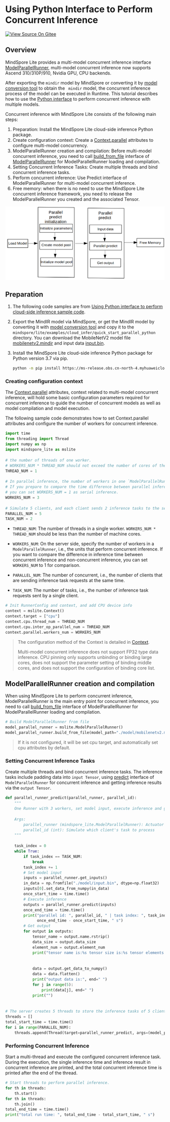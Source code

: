 # Using Python Interface to Perform Concurrent Inference

[![View Source On Gitee](https://mindspore-website.obs.cn-north-4.myhuaweicloud.com/website-images/r2.2/resource/_static/logo_source_en.svg)](https://gitee.com/mindspore/docs/blob/r2.2/docs/lite/docs/source_en/use/cloud_infer/runtime_parallel_python.md)

## Overview

MindSpore Lite provides a multi-model concurrent inference interface [ModelParallelRunner](https://mindspore.cn/lite/api/en/r2.2/mindspore_lite/mindspore_lite.ModelParallelRunner.html), multi-model concurrent inference now supports Ascend 310/310P/910, Nvidia GPU, CPU backends.

After exporting the `mindir` model by MindSpore or converting it by [model conversion tool](https://www.mindspore.cn/lite/docs/en/r2.2/use/cloud_infer/converter_tool.html) to obtain the ` mindir` model, the concurrent inference process of the model can be executed in Runtime. This tutorial describes how to use the [Python interface](https://mindspore.cn/lite/api/en/r2.2/mindspore_lite.html) to perform concurrent inference with multiple models.

Concurrent inference with MindSpore Lite consists of the following main steps:

1. Preparation: Install the MindSpore Lite cloud-side inference Python package.
2. Create configuration context: Create a [Context.parallel](https://mindspore.cn/lite/api/en/r2.2/mindspore_lite/mindspore_lite.Context.html#mindspore_lite.Context) attributes to configure multi-model concurrency.
3. ModelParallelRunner creation and compilation: Before multi-model concurrent inference, you need to call [build_from_file](https://mindspore.cn/lite/api/en/r2.2/mindspore_lite/mindspore_lite.ModelParallelRunner.html#mindspore_lite.ModelParallelRunner.build_from_file) interface of [ModelParallelRunner](https://mindspore.cn/lite/api/en/r2.2/mindspore_lite/mindspore_lite.ModelParallelRunner.html) for ModelParallelRunner loading and compilation.
4. Setting Concurrent Inference Tasks: Create multiple threads and bind concurrent inference tasks.
5. Perform concurrent inference: Use Predict interface of ModelParallelRunner for multi-model concurrent inference.
6. Free memory: when there is no need to use the MindSpore Lite concurrent inference framework, you need to release the ModelParallelRunner you created and the associated Tensor.

![](../images/server_inference.png)

## Preparation

1. The following code samples are from [Using Python interface to perform cloud-side inference sample code](https://gitee.com/mindspore/mindspore/tree/r2.2/mindspore/lite/examples/cloud_infer/quick_start_parallel_python).

2. Export the MindIR model via MindSpore, or get the MindIR model by converting it with [model conversion tool](https://www.mindspore.cn/lite/docs/en/r2.2/use/cloud_infer/converter_tool.html) and copy it to the `mindspore/lite/examples/cloud_infer/quick_start_parallel_python` directory. You can download the MobileNetV2 model file [mobilenetv2.mindir](https://download.mindspore.cn/model_zoo/official/lite/quick_start/mobilenetv2.mindir) and input data [input.bin](https://download.mindspore.cn/model_zoo/official/lite/quick_start/input.bin).

3. Install the MindSpore Lite cloud-side inference Python package for Python version 3.7 via pip.

    ```bash
    python -m pip install https://ms-release.obs.cn-north-4.myhuaweicloud.com/${MINDSPORE_LITE_VERSION}/MindSpore/lite/release/centos_x86/cloud_fusion/mindspore_lite-${MINDSPORE_LITE_VERSION}-cp37-cp37m-linux_x86.whl --trusted-host ms-release.obs.cn-north-4.myhuaweicloud.com -i https://pypi.tuna.tsinghua.edu.cn/simple
    ```

### Creating configuration context

The [Context.parallel](https://mindspore.cn/lite/api/en/r2.2/mindspore_lite/mindspore_lite.Context.html#mindspore_lite.Context) attributes, context related to multi-model concurrent inference, will hold some basic configuration parameters required for concurrent inference to guide the number of concurrent models as well as model compilation and model execution.

The following sample code demonstrates how to set Context.parallel attributes and configure the number of workers for concurrent inference.

```python
import time
from threading import Thread
import numpy as np
import mindspore_lite as mslite

# the number of threads of one worker.
# WORKERS_NUM * THREAD_NUM should not exceed the number of cores of the machine.
THREAD_NUM = 1

# In parallel inference, the number of workers in one `ModelParallelRunner` in server.
# If you prepare to compare the time difference between parallel inference and serial inference,
# you can set WORKERS_NUM = 1 as serial inference.
WORKERS_NUM = 3

# Simulate 5 clients, and each client sends 2 inference tasks to the server at the same time.
PARALLEL_NUM = 5
TASK_NUM = 2
```

- `THREAD_NUM`: The number of threads in a single worker. `WORKERS_NUM * THREAD_NUM` should be less than the number of machine cores.

- `WORKERS_NUM`: On the server side, specify the number of workers in a `ModelParallelRunner`, i.e., the units that perform concurrent inference. If you want to compare the difference in inference time between concurrent inference and non-concurrent inference, you can set `WORKERS_NUM` to 1 for comparison.

- `PARALLEL_NUM`: The number of concurrent, i.e., the number of clients that are sending inference task requests at the same time.

- `TASK_NUM`: The number of tasks, i.e., the number of inference task requests sent by a single client.

```python
# Init RunnerConfig and context, and add CPU device info
context = mslite.Context()
context.target = ["cpu"]
context.cpu.thread_num = THREAD_NUM
context.cpu.inter_op_parallel_num = THREAD_NUM
context.parallel.workers_num = WORKERS_NUM
```

> The configuration method of the Context is detailed in [Context](https://www.mindspore.cn/lite/docs/en/r2.2/use/cloud_infer/runtime_python.html#creating-configuration-context).
>
> Multi-model concurrent inference does not support FP32 type data inference. CPU pinning only supports unbinding or binding large cores, does not support the parameter setting of binding middle cores, and does not support the configuration of binding core list.

## ModelParallelRunner creation and compilation

When using MindSpore Lite to perform concurrent inference, ModelParallelRunner is the main entry point for concurrent inference, you need to call [build_from_file](https://mindspore.cn/lite/api/en/r2.2/mindspore_lite/mindspore_lite.ModelParallelRunner.html#mindspore_lite.ModelParallelRunner.build_from_file) interface of ModelParallelRunner for ModelParallelRunner loading and compilation.

```python
# Build ModelParallelRunner from file
model_parallel_runner = mslite.ModelParallelRunner()
model_parallel_runner.build_from_file(model_path="./model/mobilenetv2.mindir", context=context)
```

> If it is not configured, it will be set cpu target, and automatically set cpu attributes by default.

### Setting Concurrent Inference Tasks

Create multiple threads and bind concurrent inference tasks. The inference tasks include padding data into `input Tensor`, using [predict](https://www.mindspore.cn/lite/api/en/r2.2/mindspore_lite/mindspore_lite.ModelParallelRunner.html#mindspore_lite.ModelParallelRunner.predict) interface of `ModelParallelRunner` for concurrent inference and getting inference results via the `output Tensor`.

```python
def parallel_runner_predict(parallel_runner, parallel_id):
    """
    One Runner with 3 workers, set model input, execute inference and get output.

    Args:
        parallel_runner (mindspore_lite.ModelParallelRunner): Actuator Supporting Parallel inference.
        parallel_id (int): Simulate which client's task to process
    """

    task_index = 0
    while True:
        if task_index == TASK_NUM:
            break
        task_index += 1
        # Set model input
        inputs = parallel_runner.get_inputs()
        in_data = np.fromfile("./model/input.bin", dtype=np.float32)
        inputs[0].set_data_from_numpy(in_data)
        once_start_time = time.time()
        # Execute inference
        outputs = parallel_runner.predict(inputs)
        once_end_time = time.time()
        print("parallel id: ", parallel_id, " | task index: ", task_index, " | run once time: ",
              once_end_time - once_start_time, " s")
        # Get output
        for output in outputs:
            tensor_name = output.name.rstrip()
            data_size = output.data_size
            element_num = output.element_num
            print("tensor name is:%s tensor size is:%s tensor elements num is:%s" % (tensor_name,
                                                                                     data_size,
                                                                                     element_num))
            data = output.get_data_to_numpy()
            data = data.flatten()
            print("output data is:", end=" ")
            for j in range(5):
                print(data[j], end=" ")
            print("")


# The server creates 5 threads to store the inference tasks of 5 clients.
threads = []
total_start_time = time.time()
for i in range(PARALLEL_NUM):
    threads.append(Thread(target=parallel_runner_predict, args=(model_parallel_runner, i,)))
```

### Performing Concurrent Inference

Start a multi-thread and execute the configured concurrent inference task. During the execution, the single inference time and inference result in concurrent inference are printed, and the total concurrent inference time is printed after the end of the thread.

```python
# Start threads to perform parallel inference.
for th in threads:
    th.start()
for th in threads:
    th.join()
total_end_time = time.time()
print("total run time: ", total_end_time - total_start_time, " s")
```

